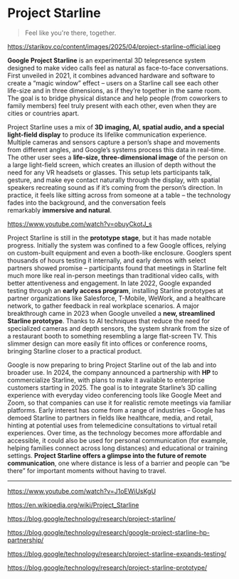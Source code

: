 # Project Starline
> Feel like you're there, together.

https://starikov.co/content/images/2025/04/project-starline-official.jpeg

**Google Project Starline** is an experimental 3D telepresence system designed to make video calls feel as natural as face-to-face conversations. First unveiled in 2021, it combines advanced hardware and software to create a “magic window” effect – users on a Starline call see each other life-size and in three dimensions, as if they’re together in the same room​. The goal is to bridge physical distance and help people (from coworkers to family members) feel truly present with each other, even when they are cities or countries apart​.

Project Starline uses a mix of **3D imaging, AI, spatial audio, and a special light-field display** to produce its lifelike communication experience. Multiple cameras and sensors capture a person’s shape and movements from different angles, and Google’s systems process this data in real-time. The other user sees a **life-size, three-dimensional image** of the person on a large light-field screen, which creates an illusion of depth without the need for any VR headsets or glasses​. This setup lets participants talk, gesture, and make eye contact naturally through the display, with spatial speakers recreating sound as if it’s coming from the person’s direction. In practice, it feels like sitting across from someone at a table – the technology fades into the background, and the conversation feels remarkably **immersive and natural**​.

https://www.youtube.com/watch?v=obuyCkotJ_s

Project Starline is still in the **prototype stage**, but it has made notable progress. Initially the system was confined to a few Google offices, relying on custom-built equipment and even a booth-like enclosure​. Googlers spent thousands of hours testing it internally, and early demos with select partners showed promise – participants found that meetings in Starline felt much more like real in-person meetings than traditional video calls, with better attentiveness and engagement​. In late 2022, Google expanded testing through an **early access program**, installing Starline prototypes at partner organizations like Salesforce, T-Mobile, WeWork, and a healthcare network, to gather feedback in real workplace scenarios​. A major breakthrough came in 2023 when Google unveiled a **new, streamlined Starline prototype**. Thanks to AI techniques that reduce the need for specialized cameras and depth sensors, the system shrank from the size of a restaurant booth to something resembling a large flat-screen TV​. This slimmer design can more easily fit into offices or conference rooms, bringing Starline closer to a practical product​.

Google is now preparing to bring Project Starline out of the lab and into broader use. In 2024, the company announced a partnership with **HP** to commercialize Starline, with plans to make it available to enterprise customers starting in 2025​. The goal is to integrate Starline’s 3D calling experience with everyday video conferencing tools like Google Meet and Zoom, so that companies can use it for realistic remote meetings via familiar platforms​. Early interest has come from a range of industries – Google has demoed Starline to partners in fields like healthcare, media, and retail, hinting at potential uses from telemedicine consultations to virtual retail experiences​. Over time, as the technology becomes more affordable and accessible, it could also be used for personal communication (for example, helping families connect across long distances) and educational or training settings. **Project Starline offers a glimpse into the future of remote communication**, one where distance is less of a barrier and people can “be there” for important moments without having to travel​.

---

https://www.youtube.com/watch?v=J1oEWiUsKgU

https://en.wikipedia.org/wiki/Project_Starline

https://blog.google/technology/research/project-starline/

https://blog.google/technology/research/google-project-starline-hp-partnership/

https://blog.google/technology/research/project-starline-expands-testing/

https://blog.google/technology/research/project-starline-prototype/
